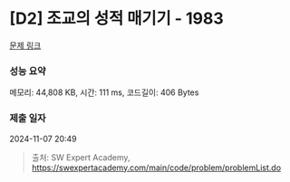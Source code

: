 # [D2] 조교의 성적 매기기 - 1983 

[문제 링크](https://swexpertacademy.com/main/code/problem/problemDetail.do?contestProbId=AV5PwGK6AcIDFAUq) 

### 성능 요약

메모리: 44,808 KB, 시간: 111 ms, 코드길이: 406 Bytes

### 제출 일자

2024-11-07 20:49



> 출처: SW Expert Academy, https://swexpertacademy.com/main/code/problem/problemList.do